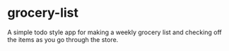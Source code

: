 # grocery-list

A simple todo style app for making a weekly grocery list and checking off the items as you go through the store.
